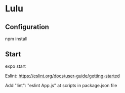 # Lulu

## Configuration
npm install

## Start
expo start


Eslint:
https://eslint.org/docs/user-guide/getting-started

Add "lint": "eslint App.js" at scripts in package.json file
